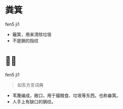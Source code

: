 # 粪箕
fen5 ji1
- 簸箕，用来清除垃圾
- 不是脶的指纹

# 𡊅箕
fen5 ji1
> 如东方言词典
- 苇篾编成，敞口，用于撮粮食、垃圾等东西。也称畚箕。
- 人手上有缺口的脶纹。

